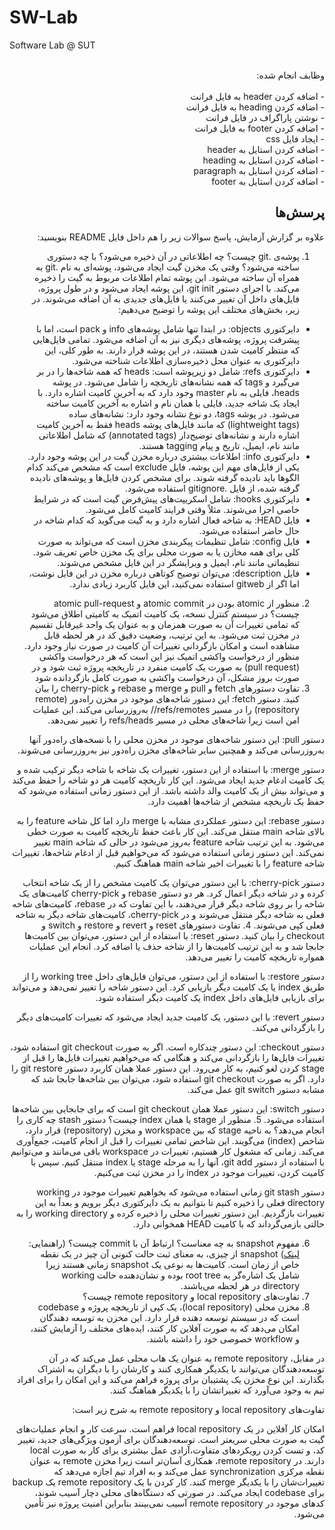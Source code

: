 # SW-Lab
Software Lab @ SUT
<div dir=rtl>
<br>
وظابف انجام شده:
<br>
<br>
- اضافه کردن header به فایل فرانت
<br>
- اضافه کردن heading به فایل فرانت
<br>
- نوشتن پاراگراف در فایل فرانت
<br>
- اضافه کردن footer به فایل فرانت
<br>
- ایجاد فایل css
<br>
- اضافه کردن استایل به header
<br>
- اضافه کردن استایل به heading
<br>
- اضافه کردن استایل به paragraph
<br>
- اضافه کردن استایل به footer



  
## پرسش‌ها
علاوه بر گزارش آزمایش، پاسخ سوالات زیر را هم داخل فایل README بنویسید:
1. پوشه‌ی .git چیست؟ چه اطلاعاتی در آن ذخیره می‌شود؟ با چه دستوری ساخته می‌شود؟
وقتی یک مخزن گیت ایجاد می‌شود، پوشه‌ای به نام .git به همراه آن ساخته می‌شود. این پوشه تمام اطلاعات مربوط به گیت را ذخیره می‌کند. با اجرای دستور git init، این پوشه ایجاد می‌شود و در طول پروژه، فایل‌های داخل آن تغییر می‌کنند یا فایل‌های جدیدی به آن اضافه می‌شوند. در زیر، بخش‌های مختلف این پوشه را توضیح می‌دهیم:

- دایرکتوری objects: در ابتدا تنها شامل پوشه‌های info و pack است، اما با پیشرفت پروژه، پوشه‌های دیگری نیز به آن اضافه می‌شود. تمامی فایل‌هایی که منتظر کامیت شدن هستند، در این پوشه قرار دارند. به طور کلی، این دایرکتوری به عنوان محل ذخیره‌سازی اطلاعات شناخته می‌شود.
- دایرکتوری refs: شامل دو زیرپوشه است: heads که همه شاخه‌ها را در بر می‌گیرد و tags که همه نشانه‌های تاریخچه را شامل می‌شود. در پوشه heads، فایلی به نام master وجود دارد که به آخرین کامیت اشاره دارد. با ایجاد یک شاخه جدید، فایلی با همان نام و اشاره به آخرین کامیت ساخته می‌شود. در پوشه tags، دو نوع نشانه وجود دارد: نشانه‌های ساده (lightweight tags) که مانند فایل‌های پوشه heads فقط به آخرین کامیت اشاره دارند و نشانه‌های توضیح‌دار (annotated tags) که شامل اطلاعاتی مانند نام، ایمیل، تاریخ و پیام tagging هستند.
- دایرکتوری info: اطلاعات بیشتری درباره مخزن گیت در این پوشه وجود دارد. یکی از فایل‌های مهم این پوشه، فایل exclude است که مشخص می‌کند کدام الگوها باید نادیده گرفته شوند. برای مشخص کردن فایل‌ها و پوشه‌های نادیده گرفته شده، از فایل .gitignore استفاده می‌شود.
- دایرکتوری hooks: شامل اسکریپت‌های پیش‌فرض گیت است که در شرایط خاصی اجرا می‌شوند. مثلاً وقتی فرایند کامیت کامل می‌شود.
- فایل HEAD: به شاخه فعال اشاره دارد و به گیت می‌گوید که کدام شاخه در حال حاضر استفاده می‌شود.
- فایل config: شامل تنظیمات پیکربندی مخزن است که می‌تواند به صورت کلی برای همه مخازن یا به صورت محلی برای یک مخزن خاص تعریف شود. تنظیماتی مانند نام، ایمیل و ویرایشگر در این فایل مشخص می‌شوند.
- فایل description: می‌توان توضیح کوتاهی درباره مخزن در این فایل نوشت، اما اگر از gitweb استفاده نمی‌کنید، این فایل کاربرد زیادی ندارد.

2. منظور از atomic بودن در atomic commit و atomic pull-request چیست؟ در سیستم کنترل نسخه، یک کامیت اتمیک به کامیتی اطلاق می‌شود که تمامی تغییرات آن به صورت همزمان و به عنوان یک واحد غیرقابل تقسیم در مخزن ثبت می‌شود. به این ترتیب، وضعیت دقیق کد در هر لحظه قابل مشاهده است و امکان بازگردانی تغییرات آن کامیت در صورت نیاز وجود دارد.
منظور از درخواست واکشی اتمیک نیز این است که هر درخواست واکشی (pull request) به صورت یک کامیت منفرد در تاریخچه پروژه ثبت شود و در صورت بروز مشکل، آن درخواست واکشی به صورت کامل بازگردانده شود
3. تفاوت دستورهای fetch و pull و merge و rebase و cherry-pick را بیان کنید. دستور fetch: این دستور شاخه‌های موجود در مخزن راه‌دور (remote repository) را در مسیر refs/remotes// به‌روزرسانی می‌کند. این عملیات امن است زیرا شاخه‌های محلی در مسیر refs/heads را تغییر نمی‌دهد.

دستور pull: این دستور شاخه‌های موجود در مخزن محلی را با نسخه‌های راه‌دور آنها به‌روزرسانی می‌کند و همچنین سایر شاخه‌های مخزن راه‌دور نیز به‌روزرسانی می‌شوند.

دستور merge: با استفاده از این دستور، تغییرات یک شاخه با شاخه دیگر ترکیب شده و یک کامیت ادغام جدید ایجاد می‌شود. این کار تاریخچه کامیت هر دو شاخه را حفظ می‌کند و می‌تواند بیش از یک کامیت والد داشته باشد. از این دستور زمانی استفاده می‌شود که حفظ یک تاریخچه مشخص از شاخه‌ها اهمیت دارد.

دستور rebase: این دستور عملکردی مشابه با merge دارد اما کل شاخه feature را به بالای شاخه main منتقل می‌کند. این کار باعث حفظ تاریخچه کامیت به صورت خطی می‌شود. به این ترتیب شاخه feature به‌روز می‌شود در حالی که شاخه main تغییر نمی‌کند. این دستور زمانی استفاده می‌شود که می‌خواهیم قبل از ادغام شاخه‌ها، تغییرات شاخه feature را با تغییرات اخیر شاخه main هماهنگ کنیم.

دستور cherry-pick: با این دستور می‌توان یک کامیت مشخص را از یک شاخه انتخاب کرده و در شاخه دیگر اعمال کرد. هر دو دستور rebase و cherry-pick کامیت‌های یک شاخه را بر روی شاخه دیگر قرار می‌دهند، با این تفاوت که در rebase، کامیت‌های شاخه فعلی به شاخه دیگر منتقل می‌شوند و در cherry-pick، کامیت‌های شاخه دیگر به شاخه فعلی کپی می‌شوند.
4. تفاوت دستورهای reset و revert و restore و switch و checkout را بیان کنید.  دستور reset: با استفاده از این دستور، می‌توان بین کامیت‌ها جابجا شد و به این ترتیب کامیت‌ها را از شاخه حذف یا اضافه کرد. انجام این عملیات همواره تاریخچه کامیت را تغییر می‌دهد.

دستور restore: با استفاده از این دستور، می‌توان فایل‌های داخل working tree را از طریق index یا یک کامیت دیگر بازیابی کرد. این دستور شاخه را تغییر نمی‌دهد و می‌تواند برای بازیابی فایل‌های داخل index یک کامیت دیگر استفاده شود.

دستور revert: با این دستور، یک کامیت جدید ایجاد می‌شود که تغییرات کامیت‌های دیگر را بازگردانی می‌کند.

دستور checkout: این دستور چندکاره است. اگر به صورت git checkout <file> استفاده شود، تغییرات فایل‌ها را بازگردانی می‌کند و هنگامی که می‌خواهیم تغییرات فایل‌ها را قبل از stage کردن لغو کنیم، به کار می‌رود. این دستور عملا همان کاربرد دستور git restore را دارد. اگر به صورت git checkout <branch> استفاده شود، می‌توان بین شاخه‌ها جابجا شد که مشابه دستور git switch عمل می‌کند.

دستور switch: این دستور عملا همان git checkout <branch> است که برای جابجایی بین شاخه‌ها استفاده می‌شود.
5. منظور از stage یا همان index چیست؟ دستور stash چه کاری را انجام می‌دهد؟ 
به ناحیه stage که بین workspace و مخزن (repository) قرار دارد، شاخص (index) می‌گویند. این شاخص تمامی تغییرات را قبل از انجام کامیت، جمع‌آوری می‌کند. زمانی که مشغول کار هستیم، تغییرات در workspace باقی می‌مانند و می‌توانیم با استفاده از دستور git add، آنها را به مرحله stage یا index منتقل کنیم. سپس با کامیت کردن، تغییرات موجود در index را در مخزن ثبت می‌کنیم.

دستور git stash زمانی استفاده می‌شود که بخواهیم تغییرات موجود در working directory فعلی را ذخیره کنیم تا بتوانیم به یک دایرکتوری دیگر برویم و بعداً به این تغییرات بازگردیم. این دستور تغییرات محلی را ذخیره کرده و working directory را به حالتی بازمی‌گرداند که با کامیت HEAD همخوانی دارد.

6. مفهوم snapshot به چه معناست؟ ارتباط آن با commit چیست؟ (راهنمایی: [لینک](https://github.blog/2020-12-17-commits-are-snapshots-not-diffs/)) snapshot از چیزی، به معنای ثبت حالت کنونی آن چیز در یک نقطه خاص از زمان است. کامیت‌ها به نوعی یک snapshot زمانی هستند زیرا شامل یک اشاره‌گر به root tree بوده و نشان‌دهنده حالت working directory در هر لحظه می‌باشند.
7. تفاوت‌های local repository و remote repository چیست؟
8.  مخزن محلی (local repository)، یک کپی از تاریخچه پروژه و codebase است که در سیستم توسعه دهنده قرار دارد. این مخزن به توسعه دهندگان امکان می‌دهد که به صورت آفلاین کار کنند، ایده‌های مختلف را آزمایش کنند، و workflow خصوصی خود را داشته باشند.

در مقابل، remote repository به عنوان یک هاب محلی عمل می‌کند که در آن توسعه‌دهندگان می‌توانند با یکدیگر همکاری کنند و کارشان را با دیگران به اشتراک بگذارند. این نوع مخزن یک پشتیبان برای پروژه فراهم می‌کند و این امکان را برای افراد تیم به وجود می‌آورد که تغییراتشان را با یکدیگر هماهنگ کنند.

تفاوت‌های local repository و remote repository به شرح زیر است:

امکان کار آفلاین در یک local repository فراهم است.
سرعت کار و انجام عملیات‌های گیت به صورت محلی سریعتر است.
توسعه‌دهندگان برای آزمون ویژگی‌های جدید، تغییر کد، و تست کردن رویکردهای متفاوت،آزادی عمل بیشتری برای کار به صورت local دارند.
در remote repository، همکاری آسان‌تر است زیرا مخزن remote به عنوان نقطه مرکزی synchronization عمل می‌کند و به افراد تیم اجازه می‌دهد که تغییرات‌شان را با یکدیگر merge کنند.
کار کردن با یک remote repository یک backup برای codebase ایجاد می‌کند.
در صورتی که دستگاه‌های محلی دچار آسیب شوند، کدهای موجود در remote repository آسیب نمی‌بینند بنابراین امنیت پروژه نیز تأمین می‌شود.

#

</div>
